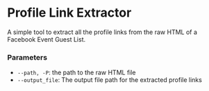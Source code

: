 # Profile Link Extractor
A simple tool to extract all the profile links from the raw HTML of a Facebook Event Guest List.

### Parameters
- `--path, -P`: the path to the raw HTML file
- `--output_file`: The output file path for the extracted profile links
